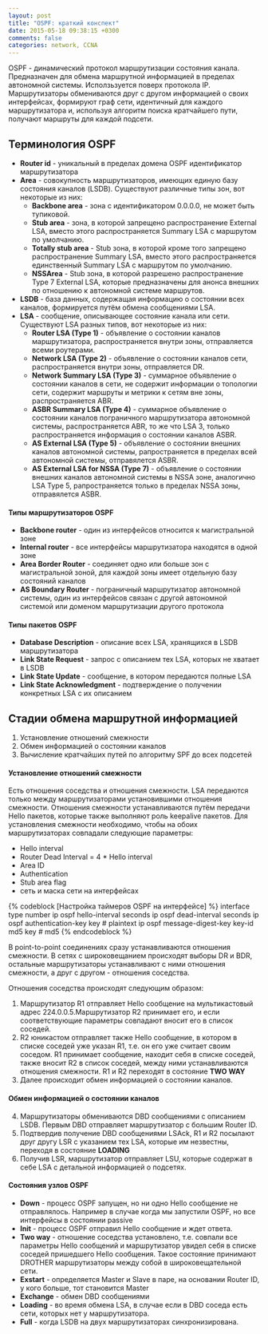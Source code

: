 ```yaml
---
layout: post
title: "OSPF: краткий конспект"
date: 2015-05-18 09:38:15 +0300
comments: false
categories: network, CCNA
---
```


OSPF - динамический протокол маршрутизации состояния канала. Предназначен для обмена маршрутной информацией в пределах автономной системы. Исползьзуется поверх протокола IP. Маршрутизаторы обмениваются друг с другом информацией о своих интерфейсах, формируют граф сети, идентичный для каждого маршрутизатора и, используя алгоритм поиска кратчайшего пути, получают маршруты для каждой подсети.

## Терминология OSPF

- **Router id** - уникальный в пределах домена OSPF идентификатор маршрутизатора
- **Area** - совокупность маршрутизаторов, имеющих единую базу состояния каналов (LSDB). Существуют различные типы зон, вот некоторые из них:
  - **Backbone area** - зона с идентификатором 0.0.0.0, не может быть тупиковой.
  - **Stub area** - зона, в которой запрещено распространение External LSA, вместо этого распространяется Summary LSA с маршрутом по умолчанию.
  - **Totally stub area** - Stub зона, в которой кроме того запрещено распространение Summary LSA, вместо этого распространяется единственный Summary LSA с маршрутом по умолчанию.
  - **NSSArea** - Stub зона, в которой разрешено распространение Type 7 External LSA, которые предназначены для анонса внешних по отношению к автономной системе маршрутов.
- **LSDB** - база данных, содержащая информацию о состоянии всех каналов, формируется путём обмена сообщениями LSA.
- **LSA** - сообщение, описывающее состояние канала или сети. Существуют LSA разных типов, вот некоторые из них:
  - **Router LSA (Type 1)** - объявление о состоянии каналов маршрутизатора, распространяется внутри зоны, отправляется всеми роутерами.
  - **Network LSA (Type 2)** - объявление о состоянии каналов сети, распространяется внутри зоны, отправляется DR.
  - **Network Summary LSA (Type 3)** - суммарное объявление о состоянии каналов в сети, не содержит информации о топологии сети, содержит маршруты и метрики к сетям вне зоны, распространяется ABR.
  - **ASBR Summary LSA (Type 4)** - суммарное объявление о состоянии каналов пограничного маршрутизатора автономной системы, распространяется ABR, то же что LSA 3, только распространяется информация о состоянии каналов ASBR.
  - **AS External LSA (Type 5)** - объявление о состоянии внешних каналов автономной системы, рапространяется в пределах всей автономной системы, отправялется ASBR.
  - **AS External LSA for NSSA (Type 7)** - объявление о состоянии внешних каналов автономной системы в NSSA зоне, аналогично LSA Type 5, рапространяется только в пределах NSSA зоны, отправялется ASBR.

#### Типы маршрутизаторов OSPF

- **Backbone router** - один из интерфейсов относится к магистральной зоне
- **Internal router** - все интерфейсы маршрутизатора находятся в одной зоне
- **Area Border Router** - соединяет одно или больше зон с магистральной зоной, для каждой зоны имеет отдельную базу состояний каналов
- **AS Boundary Router** - пограничный маршрутизатор автономной системы, один из интерфейсов связан с другой автономной системой или доменом маршрутизации другого протокола

#### Типы пакетов OSPF

- **Database Description** - описание всех LSA, хранящихся в LSDB маршрутизатора
- **Link State Request** - запрос с описанием тех LSA, которых не хватает в LSDB
- **Link State Update** - сообщение, в котором передаются полные LSA
- **Link State Acknowledgment** - подтверждение о получении конкретных LSA с их описанием

## Стадии обмена маршрутной информацией

1. Установление отношений смежности
2. Обмен информацией о состоянии каналов
3. Вычисление кратчайших путей по алгоритму SPF до всех подсетей

#### Установление отношений смежности
Есть отношения соседства и отношения смежности. LSA передаются только между маршрутизаторами установившими отношения смежности. Отношения смежности устанавливаются путём передачи Hello пакетов, которые также выполняют роль keepalive пакетов. Для установления смежности необходимо, чтобы на обоих маршрутизаторах совпадали следующие параметры:

- Hello interval
- Router Dead Interval = 4 * Hello interval
- Area ID
- Authentication
- Stub area flag
- сеть и маска сети на интерфейсах

{% codeblock [Настройка таймеров OSPF на интерфейсе] %}
interface type number
ip ospf hello-interval seconds
ip ospf dead-interval seconds
ip ospf authentication-key key # plaintext
ip ospf message-digest-key key-id md5 key # md5
{% endcodeblock %}

В point-to-point соединениях сразу устанавливаются отношения смежности. В сетях с широковещанием происходят выборы DR и BDR, остальные маршрутизаторы устанавливают с ними отношения смежности, а друг с другом - отношения соседства.

Отношения соседства происходят следующим образом:

1. Маршрутизатор R1 отправляет Hello сообщение на мультикастовый адрес 224.0.0.5.Маршрутизатор R2 принимает его, и если соответствующие параметры совпадают вносит его в список соседей.
2. R2 юникастом отправляет также Hello сообщение, в котором в списке соседей уже указан R1, т.е. он его уже считает своим соседом.
   R1 принимает сообщение, находит себя в списке соседей, также вносит R2 в список соседей, между ними устанавливаются отношения смежности. R1 и R2 переходят в состояние **TWO WAY**
3. Далее происходит обмен информацией о состоянии каналов.

#### Обмен информацией о состоянии каналов

4. Маршрутизаторы обмениваются DBD сообщениями с описанием LSDB. Первым DBD отправляет маршрутизатор с большим Router ID.
5. Подтвердив получение DBD сообщениями LSAck, R1 и R2 посылают друг другу LSR с указанием тех LSA, которые им незвестны, переходя в состояние **LOADING**
6. Получив LSR, маршрутизатор отправляет LSU, которые содержат в себе LSA с детальной информацией о подсетях.

#### Состояния узлов OSPF

- **Down** - процесс OSPF запущен, но ни одно Hello сообщение не отправлялось. Например в случае когда мы запустили OSPF, но все интерфейсы в состоянии passive
- **Init** - процесс OSPF отправил Hello сообщение и ждет ответа.
- **Two way** - отношение соседства установлено, т.е. совпали все параметры Hello сообщений и маршрутизатор увидел себя в списке соседей пришедшего Hello сообщения. Такое состояние принимают DROTHER маршрутизаторы между собой в широковещательной сети.
- **Exstart** - определяется Master и Slave в паре, на основании Router ID, у кого больше, тот становится Master
- **Exchange** - обмен DBD сообщениями
- **Loading** - во время обмена LSA, в случае если в DBD соседа есть сети, которых нет у маршрутизатора.
- **Full** - когда LSDB на двух маршрутизаторах синхронизирована.
